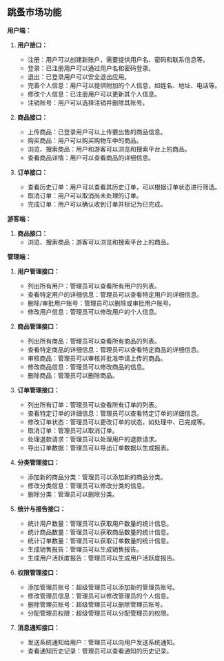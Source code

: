 ## 跳蚤市场功能

**用户端：**

1. **用户接口：**
   - 注册：用户可以创建新账户，需要提供用户名、密码和联系信息等。
   - 登录：已注册用户可以通过用户名和密码登录。
   - 退出：已登录用户可以安全退出应用。
   - 完善个人信息：用户可以提供附加的个人信息，如姓名、地址、电话等。
   - 修改个人信息：已注册用户可以更新其个人信息。
   - 注销账号：用户可以选择注销并删除其账号。

3. **商品接口：**
   - 上传商品：已登录用户可以上传要出售的商品信息。
   - 购买商品：用户可以购买购物车中的商品。
   - 浏览、搜索商品：用户和游客可以浏览和搜索平台上的商品。
   - 查看商品详情：用户可以查看商品的详细信息。

4. **订单接口：**
   - 查看历史订单：用户可以查看其历史订单，可以根据订单状态进行筛选。
   - 取消订单：用户可以取消尚未处理的订单。
   - 完成订单：用户可以确认收到订单并标记为已完成。

**游客端：**

1. **商品接口：**
   - 浏览、搜索商品：游客可以浏览和搜索平台上的商品。

**管理端：**

1. **用户管理接口：**
   - 列出所有用户：管理员可以查看所有用户的列表。
   - 查看特定用户的详细信息：管理员可以查看特定用户的详细信息。
   - 删除/审批用户账号：管理员可以删除或审批用户账号。
   - 修改用户信息：管理员可以修改用户的个人信息。

2. **商品管理接口：**
   - 列出所有商品：管理员可以查看所有商品的列表。
   - 查看特定商品的详细信息：管理员可以查看特定商品的详细信息。
   - 审核商品：管理员可以审核并批准申请上传的商品。
   - 修改商品信息：管理员可以修改商品的信息。
   - 删除商品：管理员可以删除商品。

3. **订单管理接口：**
   - 列出所有订单：管理员可以查看所有订单的列表。
   - 查看特定订单的详细信息：管理员可以查看特定订单的详细信息。
   - 修改订单状态：管理员可以更改订单的状态，如处理中、已完成等。
   - 取消订单：管理员可以取消订单。
   - 处理退款请求：管理员可以处理用户的退款请求。
   - 导出订单数据：管理员可以导出订单数据以生成报表。

4. **分类管理接口：**
   - 添加新的商品分类：管理员可以添加新的商品分类。
   - 修改分类信息：管理员可以修改分类的信息。
   - 删除分类：管理员可以删除分类。

5. **统计与报告接口：**
   - 统计用户数量：管理员可以获取用户数量的统计信息。
   - 统计商品数量：管理员可以获取商品数量的统计信息。
   - 统计订单数量：管理员可以获取订单数量的统计信息。
   - 生成销售报告：管理员可以生成销售报告。
   - 生成用户活跃度报告：管理员可以生成用户活跃度报告。

6. **权限管理接口：**
   - 添加管理员账号：超级管理员可以添加新的管理员账号。
   - 修改管理员信息：管理员可以修改管理员的个人信息。
   - 删除管理员账号：超级管理员可以删除管理员账号。
   - 分配管理员权限：超级管理员可以分配管理员的权限。

7. **消息通知接口：**
   - 发送系统通知给用户：管理员可以向用户发送系统通知。
   - 查看通知历史记录：管理员可以查看通知的历史记录。
​		

